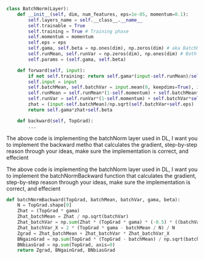 ```python
class BatchNorm(Layer):
    def __init__(self, dim, num_features, eps=1e-05, momentum=0.1):
        self.layers_name = self.__class__.__name__
        self.trainable = True
        self.training = True # Training phase 
        self.momentum = momentum
        self.eps = eps
        self.gama, self.beta = np.ones(dim), np.zeros(dim) # aka BatchNorm_gain, BatchNorm_bias
        self.runMean, self.runVar = np.zeros(dim), np.ones(dim) # Both runMean/runVar are used for infrence only
        self.params = (self.gama, self.beta)

    def forward(self, input):
        if not self.training: return self.gama*(input-self.runMean)/self.runVar + self.beta
        self.input = input
        self.batchMean, self.batchVar = input.mean(0, keepdims=True), input.var(0, keepdims=True)
        self.runMean = self.runMean*(1-self.momentum) + self.batchMean*self.momentum # Only to be used during infr
        self.runVar = self.runVar*(1-self.momentum) + self.batchVar*self.momentum # Only to be used during infr
        zhat = (input-self.batchMean)/np.sqrt(self.batchVar+self.eps)
        return self.gama*zhat+self.beta

    def backward(self, TopGrad):
        ...
```
The above code is implementing the batchNorm layer used in DL, I want you to implement the backward metho that calculates the gradient, step-by-step reason through your ideas, make sure the implementation is correct, and effecient

The above code is implementing the batchNorm layer used in DL, I want you to implement the batchNormBackward function that calculates the gradient, step-by-step reason through your ideas, make sure the implementation is correct, and effecient

```py
def batchNormBackward(TopGrad, batchMean, batchVar, gama, beta):
    N = TopGrad.shape[0]
    Zhat = (TopGrad * gama)
    Zhat_batchMean = Zhat / np.sqrt(batchVar)
    Zhat_batchVar = np.sum(Zhat * (TopGrad * gama) * (-0.5) * ((batchVar + 1e-8) ** (-1.5)), axis=0)
    Zhat_batchVar_X = 2 * (TopGrad * gama - batchMean / N) / N
    Zgrad = Zhat_batchMean + Zhat_batchVar * Zhat_batchVar_X
    BNgainGrad = np.sum(TopGrad * (TopGrad - batchMean) / np.sqrt(batchVar), axis=0)
    BNbiasGrad = np.sum(TopGrad, axis=0)
    return Zgrad, BNgainGrad, BNbiasGrad
```
